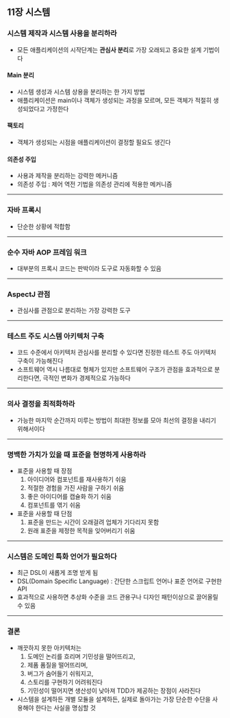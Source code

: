 ## 11장 시스템

### 시스템 제작과 시스템 사용을 분리하라
* 모든 애플리케이션의 시작단계는 **관심사 분리**로 가장 오래되고 중요한 설계 기법이다
#### Main 분리
* 시스템 생성과 시스템 상용을 분리하는 한 가지 방법
* 애플리케이션은 main이나 객체가 생성되는 과정을 모르며, 모든 객체가 적절히 생성되었다고 가정한다
#### 팩토리
* 객체가 생성되는 시점을 애플리케이션이 결정할 필요도 생긴다
#### 의존성 주입
* 사용과 제작을 분리하는 강력한 메커니즘
* 의존성 주입 : 제어 역전 기법을 의존성 관리에 적용한 메커니즘
------------
### 자바 프록시
* 단순한 상황에 적합함
------------
### 순수 자바 AOP 프레임 워크
* 대부분의 프록시 코드는 판박이라 도구로 자동화할 수 있음
------------
### AspectJ 관점
* 관심사를 관점으로 분리하는 가장 강력한 도구
------------
### 테스트 주도 시스템 아키텍처 구축
* 코드 수준에서 아키텍처 관심사를 분리할 수 있다면 진정한 테스트 주도 아키텍처 구축이 가능해진다
* 소프트웨어 역시 나름대로 형체가 있지만 소프트웨어 구조가 관점을 효과적으로 분리한다면, 극적인 변화가 경제적으로 가능하다
------------
### 의사 결정을 최적화하라
* 가능한 마지막 순간까지 미루는 방법이 최대한 정보를 모아 최선의 결정을 내리기 위해서이다
------------
### 명백한 가치가 있을 때 표준을 현명하게 사용하라
* 표준을 사용할 때 장점
  1. 아이디어와 컴포넌트를 재사용하기 쉬움
  2. 적절한 경험을 가진 사람을 구하기 쉬움
  3. 좋은 아이디어를 캡슐화 하기 쉬움
  4. 컴포넌트를 엮기 쉬움
* 표준을 사용할 때 단점
  1. 표준을 만드는 시간이 오래걸려 업체가 기다리지 못함
  2. 원래 표준을 제정한 목적을 잊어버리기 쉬움
------------
### 시스템은 도메인 특화 언어가 필요하다
* 최근 DSL이 새롭게 조명 받게 됨
* DSL(Domain Specific Language) : 간단한 스크립트 언어나 표준 언어로 구현한 API
* 효과적으로 사용하면 추상화 수준을 코드 관용구나 디자인 패턴이상으로 끌어올릴 수 있음
------------
### 결론
* 깨끗하지 못한 아키텍처는 
  1. 도메인 논리를 흐리며 기민성을 떨어뜨리고, 
  2. 제품 품질을 떨어뜨리며,
  3. 버그가 숨어들기 쉬워지고,
  4. 스토리를 구현하기 어려워진다
  5. 기민성이 떨어지면 생산성이 낮아져 TDD가 제공하는 장점이 사라진다
* 시스템을 설계하든 개별 모듈을 설계하든, 실제로 돌아가는 가장 단순한 수단을 사용해야 한다는 사실을 명심할 것

